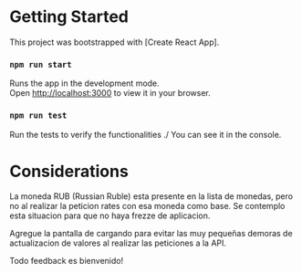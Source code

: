 # Getting Started

This project was bootstrapped with [Create React App].

### `npm run start`

Runs the app in the development mode.\
Open [http://localhost:3000](http://localhost:3000) to view it in your browser.

### `npm run test`

Run the tests to verify the functionalities ./
You can see it in the console.

# Considerations

La moneda RUB (Russian Ruble) esta presente en la lista de monedas, pero no al realizar la peticion rates con esa moneda como base.
Se contemplo esta situacion para que no haya frezze de aplicacion.

Agregue la pantalla de cargando para evitar las muy pequeñas demoras de actualizacion de valores al realizar las peticiones a la API.

Todo feedback es bienvenido!


